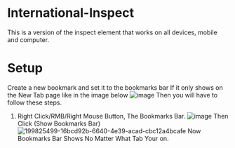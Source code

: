 # International-Inspect

This is a version of the inspect element
that works on all devices, mobile and computer.

# Setup

Create a new bookmark and set it to the bookmarks bar
If it only shows on the New Tab page like in the image below
![image](https://user-images.githubusercontent.com/108237499/199824930-49d13d1e-f439-4c9c-bad4-edd6c1ce81bd.png)
Then you will have to follow these steps.
1. Right Click/RMB/Right Mouse Button, The Bookmarks Bar.
![image](https://user-images.githubusercontent.com/108237499/199825499-16bcd92b-6640-4e39-acad-cbc12a4bcafe.png)
Then Click (Show Bookmarks Bar)
![199825499-16bcd92b-6640-4e39-acad-cbc12a4bcafe](https://user-images.githubusercontent.com/108237499/199825831-2a0a2169-a470-4209-9f87-550dbd763004.png)
Now Bookmarks Bar Shows No Matter What Tab Your on.
